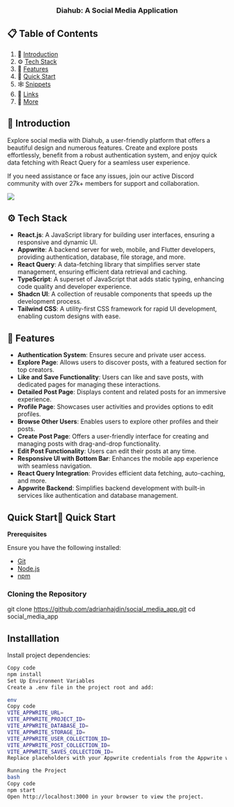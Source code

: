 <div align="center">
  <h3 align="center">Diahub: A Social Media Application</h3>
</div>

## 📋 Table of Contents

1. 🤖 [Introduction](#introduction)
2. ⚙️ [Tech Stack](#tech-stack)
3. 🔋 [Features](#features)
4. 🤸 [Quick Start](#quick-start)
5. 🕸️ [Snippets](#snippets)
6. 🔗 [Links](#links)
7. 🚀 [More](#more)

## <a name="introduction">🤖 Introduction</a>

Explore social media with Diahub, a user-friendly platform that offers a beautiful design and numerous features. Create and explore posts effortlessly, benefit from a robust authentication system, and enjoy quick data fetching with React Query for a seamless user experience.

If you need assistance or face any issues, join our active Discord community with over 27k+ members for support and collaboration.

<a href="https://discord.com/invite/n6EdbFJ" target="_blank">
  <img src="https://github.com/sujatagunale/EasyRead/assets/151519281/618f4872-1e10-42da-8213-1d69e486d02e" />
</a>

## <a name="tect-stack">⚙️ Tech Stack</a>

- **React.js**: A JavaScript library for building user interfaces, ensuring a responsive and dynamic UI.
- **Appwrite**: A backend server for web, mobile, and Flutter developers, providing authentication, database, file storage, and more.
- **React Query**: A data-fetching library that simplifies server state management, ensuring efficient data retrieval and caching.
- **TypeScript**: A superset of JavaScript that adds static typing, enhancing code quality and developer experience.
- **Shadcn UI**: A collection of reusable components that speeds up the development process.
- **Tailwind CSS**: A utility-first CSS framework for rapid UI development, enabling custom designs with ease.

## <a name="features">🔋 Features</a>

- **Authentication System**: Ensures secure and private user access.
- **Explore Page**: Allows users to discover posts, with a featured section for top creators.
- **Like and Save Functionality**: Users can like and save posts, with dedicated pages for managing these interactions.
- **Detailed Post Page**: Displays content and related posts for an immersive experience.
- **Profile Page**: Showcases user activities and provides options to edit profiles.
- **Browse Other Users**: Enables users to explore other profiles and their posts.
- **Create Post Page**: Offers a user-friendly interface for creating and managing posts with drag-and-drop functionality.
- **Edit Post Functionality**: Users can edit their posts at any time.
- **Responsive UI with Bottom Bar**: Enhances the mobile app experience with seamless navigation.
- **React Query Integration**: Provides efficient data fetching, auto-caching, and more.
- **Appwrite Backend**: Simplifies backend development with built-in services like authentication and database management.

## Quick Start<a name="tect-stack">🤸 Quick Start</a>

**Prerequisites**

Ensure you have the following installed:

- [Git](https://git-scm.com/)
- [Node.js](https://nodejs.org/en)
- [npm](https://www.npmjs.com/)

### Cloning the Repository

git clone https://github.com/adrianhajdin/social_media_app.git
cd social_media_app

## <a name="quick-start">Installlation</a>
Install project dependencies:

```bash
Copy code
npm install
Set Up Environment Variables
Create a .env file in the project root and add:

env
Copy code
VITE_APPWRITE_URL=
VITE_APPWRITE_PROJECT_ID=
VITE_APPWRITE_DATABASE_ID=
VITE_APPWRITE_STORAGE_ID=
VITE_APPWRITE_USER_COLLECTION_ID=
VITE_APPWRITE_POST_COLLECTION_ID=
VITE_APPWRITE_SAVES_COLLECTION_ID=
Replace placeholders with your Appwrite credentials from the Appwrite website.

Running the Project
bash
Copy code
npm start
Open http://localhost:3000 in your browser to view the project.

```

#
